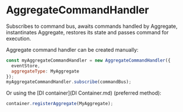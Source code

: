 # AggregateCommandHandler

Subscribes to command bus, awaits commands handled by Aggregate, instantinates Aggregate, restores its state and passes command for execution.

Aggregate command handler can be created manually:

```js
const myAggregateCommandHandler = new AggregateCommandHandler({
  eventStore,
  aggregateType: MyAggregate
});
myAggregateCommandHandler.subscribe(commandBus);
```

Or using the [DI container](DI Container.md) (preferred method):

```js
container.registerAggregate(MyAggregate);
```